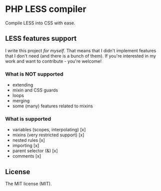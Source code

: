 # PHP LESS compiler

Compile LESS into CSS with ease.

## LESS features support

I write this project *for myself*.
That means that I didn't implement features that I don't need (and there is a bunch of them).
If you're interested in my work and want to contribute - you're welcome!

### What is NOT supported

- extending
- mixin and CSS guards
- loops
- merging
- some (many) features related to mixins

### What is supported

- variables (scopes, interpolating) [x]
- mixins (very restricted support) [x]
- nested rules [x]
- importing [x]
- parent selector (&) [x]
- comments [x]

## License

The MIT license (MIT).
